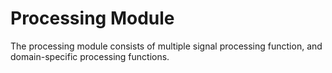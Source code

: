 # Processing Module

The processing module consists of multiple signal processing function, and domain-specific processing functions.
